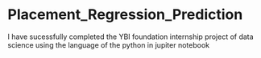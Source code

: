 # Placement_Regression_Prediction
I have sucessfully completed the YBI foundation internship project of data science using the language of the python in jupiter notebook
